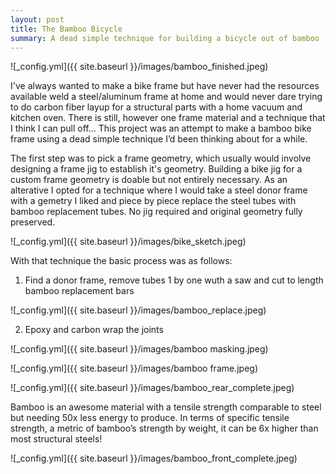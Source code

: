 ```yaml
---
layout: post
title: The Bamboo Bicycle 
summary: A dead simple technique for building a bicycle out of bamboo
---
```


![_config.yml]({{ site.baseurl }}/images/bamboo_finished.jpeg)
 
I've always wanted to make a bike frame but have never had the resources available weld a steel/aluminum frame at home and would never dare trying to do carbon fiber layup for a structural parts with a home vacuum and kitchen oven. There is still, however one frame material and a technique that I think I can pull off...  This project was an attempt to make a bamboo bike frame using a dead simple technique I’d been thinking about for a while. 

The first step was to pick a frame geometry, which usually would involve designing a frame jig to establish it's geometry. Building a bike jig for a custom frame geometry is doable but not entirely necessary. As an alterative I opted for a technique where I would take a steel donor frame with a gemetry I liked and piece by piece replace the steel tubes with bamboo replacement tubes. No jig required and original geometry fully preserved.

![_config.yml]({{ site.baseurl }}/images/bike_sketch.jpeg)

With that technique the basic process was as follows:
1. Find a donor frame, remove tubes 1 by one wuth a saw and cut to length bamboo replacement bars
 
![_config.yml]({{ site.baseurl }}/images/bamboo_replace.jpeg)


2. Epoxy and carbon wrap the joints

![_config.yml]({{ site.baseurl }}/images/bamboo masking.jpeg)

![_config.yml]({{ site.baseurl }}/images/bamboo frame.jpeg)

![_config.yml]({{ site.baseurl }}/images/bamboo_rear_complete.jpeg)


Bamboo is an awesome material with a tensile strength comparable to steel but needing 50x less energy to produce. In terms of specific tensile strength, a metric of bamboo’s strength by weight, it can be 6x higher than most structural steels!



![_config.yml]({{ site.baseurl }}/images/bamboo_front_complete.jpeg)

